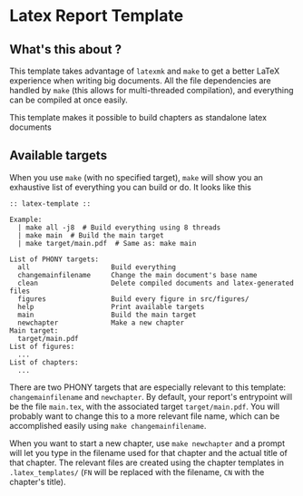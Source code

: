 # Latex Report Template

## What's this about ?

This template takes advantage of `latexmk` and `make` to get a better LaTeX experience when writing big documents. All the file dependencies are handled by `make` (this allows for multi-threaded compilation), and everything can be compiled at once easily.

This template makes it possible to build chapters as standalone latex documents

## Available targets

When you use `make` (with no specified target), `make` will show you an exhaustive list of everything you can build or do. It looks like this

```
:: latex-template ::

Example:
  | make all -j8  # Build everything using 8 threads
  | make main  # Build the main target
  | make target/main.pdf  # Same as: make main

List of PHONY targets:
  all                    Build everything
  changemainfilename     Change the main document's base name
  clean                  Delete compiled documents and latex-generated files
  figures                Build every figure in src/figures/
  help                   Print available targets
  main                   Build the main target
  newchapter             Make a new chapter
Main target:
  target/main.pdf
List of figures:
  ...
List of chapters:
  ...
```

There are two PHONY targets that are especially relevant to this template: `changemainfilename` and `newchapter`. By default, your report's entrypoint will be the file `main.tex`, with the associated target `target/main.pdf`. You will probably want to change this to a more relevant file name, which can be accomplished easily using `make changemainfilename`.

When you want to start a new chapter, use `make newchapter` and a prompt will let you type in the filename used for that chapter and the actual title of that chapter. The relevant files are created using the chapter templates in `.latex_templates/` (`FN` will be replaced with the filename, `CN` with the chapter's title).

